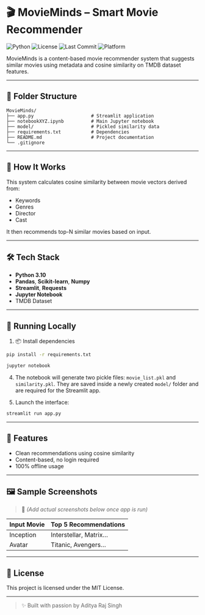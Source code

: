 # 🎬 MovieMinds – Smart Movie Recommender

![Python](https://img.shields.io/badge/python-3.10-blue.svg)
![License](https://img.shields.io/badge/license-MIT-brightgreen)
![Last Commit](https://img.shields.io/github/last-commit/Adityarajsingh2904/MovieMinds-Movie-Recommender)
![Platform](https://img.shields.io/badge/Platform-Jupyter-lightgrey)

MovieMinds is a content-based movie recommender system that suggests similar movies using metadata and cosine similarity on TMDB dataset features.

---

## 📂 Folder Structure

```
MovieMinds/
├── app.py                     # Streamlit application
├── notebookXYZ.ipynb          # Main Jupyter notebook
├── model/                     # Pickled similarity data
├── requirements.txt           # Dependencies
├── README.md                  # Project documentation
└── .gitignore
```

---

## 🧠 How It Works

This system calculates cosine similarity between movie vectors derived from:
- Keywords
- Genres
- Director
- Cast

It then recommends top-N similar movies based on input.

---

## 🛠 Tech Stack

- **Python 3.10**
- **Pandas**, **Scikit-learn**, **Numpy**
- **Streamlit**, **Requests**
- **Jupyter Notebook**
- TMDB Dataset

---

## 🚀 Running Locally

1. 📦 Install dependencies

```bash
pip install -r requirements.txt
```



```bash
jupyter notebook
```



4. The notebook will generate two pickle files: `movie_list.pkl` and `similarity.pkl`.
   They are saved inside a newly created `model/` folder and are required for the
   Streamlit app.

5. Launch the interface:

```bash
streamlit run app.py
```

---

## 🌟 Features

- Clean recommendations using cosine similarity
- Content-based, no login required
- 100% offline usage

---

## 🖼 Sample Screenshots

> 📌 _(Add actual screenshots below once app is run)_

| Input Movie | Top 5 Recommendations |
|-------------|------------------------|
| Inception   | Interstellar, Matrix…  |
| Avatar      | Titanic, Avengers…     |

---

## 📄 License

This project is licensed under the MIT License.

---

> ✨ Built with passion by Aditya Raj Singh


